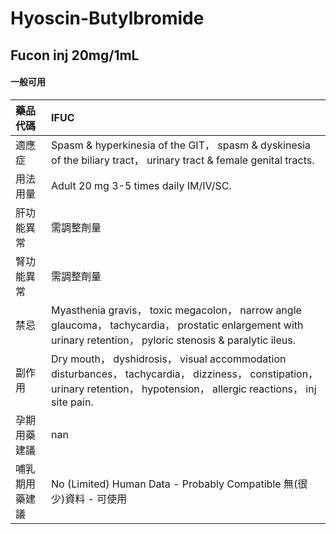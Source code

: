 # Hyoscin-Butylbromide

## Fucon inj 20mg/1mL

#### 一般可用

| 藥品代碼       | IFUC                                                                                                                                                                         |
|:---------------|:-----------------------------------------------------------------------------------------------------------------------------------------------------------------------------|
| 適應症         | Spasm & hyperkinesia of the GIT， spasm & dyskinesia of the biliary tract， urinary tract & female genital tracts.                                                           |
| 用法用量       | Adult 20 mg 3-5 times daily IM/IV/SC.                                                                                                                                        |
| 肝功能異常     | 需調整劑量                                                                                                                                                                   |
| 腎功能異常     | 需調整劑量                                                                                                                                                                   |
| 禁忌           | Myasthenia gravis， toxic megacolon， narrow angle glaucoma， tachycardia， prostatic enlargement with urinary retention， pyloric stenosis & paralytic ileus.               |
| 副作用         | Dry mouth， dyshidrosis， visual accommodation disturbances， tachycardia， dizziness， constipation， urinary retention， hypotension， allergic reactions， inj site pain. |
| 孕期用藥建議   | nan                                                                                                                                                                          |
| 哺乳期用藥建議 | No (Limited) Human Data - Probably Compatible 無(很少)資料 - 可使用                                                                                                          |

